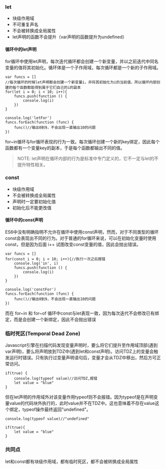 ### let
  - 块级作用域
  - 不可重复声名
  - 不会被转换成全局属性
  - let声明的函数不会提升（var声明的函数提升为undefined）
  
#### 循环中的let声明
for循环中使用let声明，每次迭代循环都会创建一个新变量，并以之前迭代中同名变量的值将其初始化。循环体是一个子作用域，每次循环都是一个新的子作用域。

````
var funcs = []
//每次循环的时候let声明都会创建一个新变量i，并将其初始化为i的当前值，所以循环内部创建的每个函数都能得到属于它们自己的i的副本
for(let i = 0; i < 10; i++){
    funcs.push(function () {
        console.log(i)
    })
}

console.log('letFor')
funcs.forEach(function (func) {
    func()//输出0到9，不会出现一直输出10的问题
})
````
for~in循环与for循环表现的行为一致。每次循环创建一个新的key绑定，因此每个函数都有一个变量key的副本，于是每个函数都输出不同的值。

> NOTE: let声明在循环内部的行为是标准中专门定义的，它不一定与let的不提升特性相关。

### const
  - 块级作用域
  - 不会被转换成全局属性 
  - 声明时一定要初始化值
  - 初始化后不能更改值

#### 循环中的const声明
ES6中没有明确指明不允许在循环中使用const声明，然而，对于不同类型的循环const会表现出不同的行为。对于普通的for循环来说，可以在初始化变量时使用const，但是因为后面 i++ 试图改变const变量的值，因此会抛出错误。

````
var funcs = []
for(const i = 0; i < 10; i++){//执行一次之后报错
    console.log('in', i)
    funcs.push(function () {
        console.log(i)
    })
}

console.log('constFor')
funcs.forEach(function (func) {
    func()//输出0到9，不会出现一直输出10的问题
})
````

而在 for~in 和 for~of 循环中const与let表现一致，因为每次迭代不会修改已有绑定，而是会创建一个新绑定，因此不会抛出错误

### 临时死区(Temporal Dead Zone)
Javascript引擎在扫描代码发现变量声明时，要么将它们提升至作用域顶部(遇到var声明)，要么将声明放到TDZ中(遇到let和const声明)。访问TDZ上的变量会触发运行时错误。只有执行过变量声明语句后，变量才会从TDZ中移出，然后方可正常访问。

````
if(true) {
    console.log(typeof value)//访问TDZ,报错
    let value = "blue"
}
````

但在let声明的作用域外对该变量作用typeof则不会报错。因为typeof是在声明变量value的代码块外执行的，此时value并不在TDZ中。这也意味着不存在value这个绑定，typeof操作最终返回"undefined"。

````
console.log(typeof value)//"undefined"

if(true){
	let value = "blue"
}
````
 
### 共同点
let和const都有块级作用域，都有临时死区，都不会被转换成全局属性